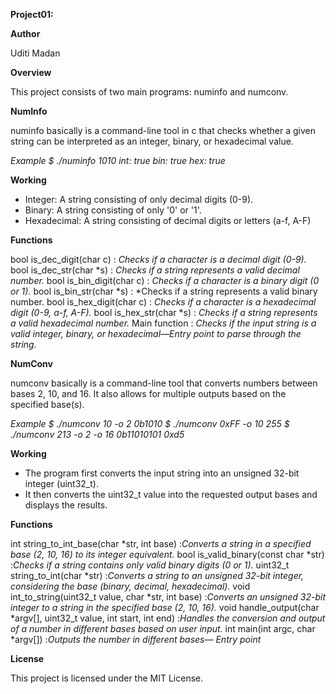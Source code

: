**Project01:**

**Author**

Uditi Madan

**Overview**

This project consists of two main programs: numinfo and numconv.

**NumInfo**

numinfo basically is a command-line tool in c that checks whether a given string can be interpreted as an integer, binary, or hexadecimal value.

*Example
$ ./numinfo 1010
int: true
bin: true
hex: true*

**Working**

* Integer: A string consisting of only decimal digits (0-9).
* Binary: A string consisting of only '0' or '1'.
* Hexadecimal: A string consisting of decimal digits or letters (a-f, A-F)

**Functions**

bool is_dec_digit(char c) : *Checks if a character is a decimal digit (0-9).*
bool is_dec_str(char *s)  : *Checks if a string represents a valid decimal number.*
bool is_bin_digit(char c) : *Checks if a character is a binary digit (0 or 1).*
bool is_bin_str(char *s) : *Checks if a string represents a valid binary number.
bool is_hex_digit(char c) : *Checks if a character is a hexadecimal digit (0-9, a-f, A-F).*
bool is_hex_str(char *s) : *Checks if a string represents a valid hexadecimal number.*
Main function : *Checks if the input string is a valid integer, binary, or hexadecimal—Entry point to parse through the string.*


**NumConv**

numconv basically is a command-line tool that converts numbers between bases 2, 10, and 16. It also allows for multiple outputs based on the specified base(s).

*Example 
$ ./numconv 10 -o 2
0b1010
$ ./numconv 0xFF -o 10
255
$ ./numconv 213 -o 2 -o 16
0b11010101
0xd5*

**Working**

* The program first converts the input string into an unsigned 32-bit integer (uint32_t).
* It then converts the uint32_t value into the requested output bases and displays the results.

**Functions**

int string_to_int_base(char *str, int base) :*Converts a string in a specified base (2, 10, 16) to its integer equivalent.*
bool is_valid_binary(const char *str) :*Checks if a string contains only valid binary digits (0 or 1).*
uint32_t string_to_int(char *str) :*Converts a string to an unsigned 32-bit integer, considering the base (binary, decimal, hexadecimal).*
void int_to_string(uint32_t value, char *str, int base) :*Converts an unsigned 32-bit integer to a string in the specified base (2, 10, 16).*
void handle_output(char *argv[], uint32_t value, int start, int end) :*Handles the conversion and output of a number in different bases based on user input.*
int main(int argc, char *argv[]) :*Outputs the number in different bases— Entry point*


**License**

This project is licensed under the MIT License.
